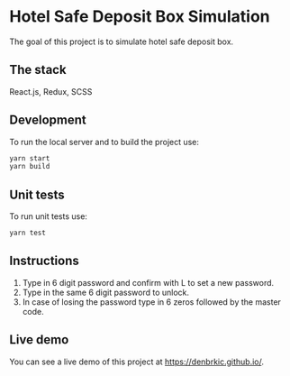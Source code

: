 # Hotel Safe Deposit Box Simulation
The goal of this project is to simulate hotel safe deposit box.

## The stack
React.js, Redux, SCSS

## Development
To run the local server and to build the project use:
```bash
yarn start
yarn build
```

## Unit tests
To run unit tests use:
```bash
yarn test
```

## Instructions
1. Type in 6 digit password and confirm with L to set a new password.
2. Type in the same 6 digit password to unlock.
3. In case of losing the password type in 6 zeros followed by the master code.

## Live demo
You can see a live demo of this project at https://denbrkic.github.io/.
